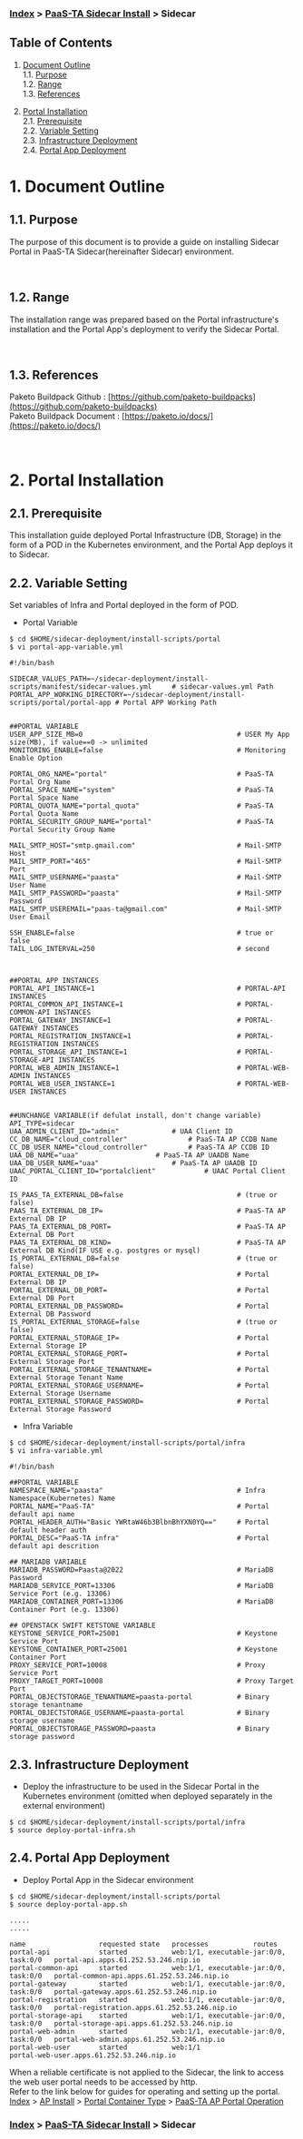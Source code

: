 ### [Index](https://github.com/PaaS-TA/Guide-eng/blob/master/README.md) > [PaaS-TA Sidecar Install](./README.md) > Sidecar

## Table of Contents

1. [Document Outline](#1)  
  1.1. [Purpose](#1.1)  
  1.2. [Range](#1.2)  
  1.3. [References](#1.3)  

2. [Portal Installation](#2)  
  2.1. [Prerequisite](#2.1)  
  2.2. [Variable Setting](#2.2)  
  2.3. [Infrastructure Deployment](#2.3)  
  2.4. [Portal App Deployment](#2.4)  

# <div id='1'> 1. Document Outline
## <div id='1.1'> 1.1. Purpose
The purpose of this document is to provide a guide on installing Sidecar Portal in PaaS-TA Sidecar(hereinafter Sidecar) environment.

<br>

## <div id='1.2'> 1.2. Range
The installation range was prepared based on the Portal infrastructure's installation and the Portal App's deployment to verify the Sidecar Portal.  

<br>


## <div id='1.3'> 1.3. References
Paketo Buildpack Github : [https://github.com/paketo-buildpacks](https://github.com/paketo-buildpacks)  
Paketo Buildpack Document : [https://paketo.io/docs/](https://paketo.io/docs/)  

<br>


# <div id='2'> 2. Portal Installation
## <div id='2.1'> 2.1. Prerequisite
This installation guide deployed Portal Infrastructure (DB, Storage) in the form of a POD in the Kubernetes environment, and the Portal App deploys it to Sidecar.
<br>

## <div id='2.2'> 2.2. Variable Setting  
Set variables of Infra and Portal deployed in the form of POD.
- Portal Variable
```
$ cd $HOME/sidecar-deployment/install-scripts/portal
$ vi portal-app-variable.yml

#!/bin/bash

SIDECAR_VALUES_PATH=~/sidecar-deployment/install-scripts/manifest/sidecar-values.yml     # sidecar-values.yml Path
PORTAL_APP_WORKING_DIRECTORY=~/sidecar-deployment/install-scripts/portal/portal-app # Portal APP Working Path


##PORTAL VARIABLE
USER_APP_SIZE_MB=0                                      # USER My App size(MB), if value==0 -> unlimited
MONITORING_ENABLE=false                                 # Monitoring Enable Option

PORTAL_ORG_NAME="portal"                                # PaaS-TA Portal Org Name
PORTAL_SPACE_NAME="system"                              # PaaS-TA Portal Space Name
PORTAL_QUOTA_NAME="portal_quota"                        # PaaS-TA Portal Quota Name
PORTAL_SECURITY_GROUP_NAME="portal"                     # PaaS-TA Portal Security Group Name

MAIL_SMTP_HOST="smtp.gmail.com"                         # Mail-SMTP Host
MAIL_SMTP_PORT="465"                                    # Mail-SMTP Port
MAIL_SMTP_USERNAME="paasta"                             # Mail-SMTP User Name
MAIL_SMTP_PASSWORD="paasta"                             # Mail-SMTP Password
MAIL_SMTP_USEREMAIL="paas-ta@gmail.com"                 # Mail-SMTP User Email

SSH_ENABLE=false                                        # true or false
TAIL_LOG_INTERVAL=250                                   # second



##PORTAL APP INSTANCES
PORTAL_API_INSTANCE=1                                   # PORTAL-API INSTANCES
PORTAL_COMMON_API_INSTANCE=1                            # PORTAL-COMMON-API INSTANCES
PORTAL_GATEWAY_INSTANCE=1                               # PORTAL-GATEWAY INSTANCES
PORTAL_REGISTRATION_INSTANCE=1                          # PORTAL-REGISTRATION INSTANCES
PORTAL_STORAGE_API_INSTANCE=1                           # PORTAL-STORAGE-API INSTANCES
PORTAL_WEB_ADMIN_INSTANCE=1                             # PORTAL-WEB-ADMIN INSTANCES
PORTAL_WEB_USER_INSTANCE=1                              # PORTAL-WEB-USER INSTANCES


##UNCHANGE VARIABLE(if defulat install, don't change variable)
API_TYPE=sidecar
UAA_ADMIN_CLIENT_ID="admin"				# UAA Client ID
CC_DB_NAME="cloud_controller"				# PaaS-TA AP CCDB Name
CC_DB_USER_NAME="cloud_controller"			# PaaS-TA AP CCDB ID
UAA_DB_NAME="uaa"					# PaaS-TA AP UAADB Name
UAA_DB_USER_NAME="uaa"					# PaaS-TA AP UAADB ID
UAAC_PORTAL_CLIENT_ID="portalclient"			# UAAC Portal Client ID

IS_PAAS_TA_EXTERNAL_DB=false                            # (true or false)
PAAS_TA_EXTERNAL_DB_IP=                                 # PaaS-TA AP External DB IP
PAAS_TA_EXTERNAL_DB_PORT=                               # PaaS-TA AP External DB Port
PAAS_TA_EXTERNAL_DB_KIND=                               # PaaS-TA AP External DB Kind(IF USE e.g. postgres or mysql)
IS_PORTAL_EXTERNAL_DB=false                             # (true or false)
PORTAL_EXTERNAL_DB_IP=                                  # Portal External DB IP
PORTAL_EXTERNAL_DB_PORT=                                # Portal External DB Port
PORTAL_EXTERNAL_DB_PASSWORD=                            # Portal External DB Password
IS_PORTAL_EXTERNAL_STORAGE=false                        # (true or false)
PORTAL_EXTERNAL_STORAGE_IP=                             # Portal External Storage IP
PORTAL_EXTERNAL_STORAGE_PORT=                           # Portal External Storage Port
PORTAL_EXTERNAL_STORAGE_TENANTNAME=                     # Portal External Storage Tenant Name
PORTAL_EXTERNAL_STORAGE_USERNAME=                       # Portal External Storage Username
PORTAL_EXTERNAL_STORAGE_PASSWORD=                       # Portal External Storage Password
```
- Infra Variable
```
$ cd $HOME/sidecar-deployment/install-scripts/portal/infra
$ vi infra-variable.yml

#!/bin/bash

##PORTAL VARIABLE
NAMESPACE_NAME="paasta"                                 # Infra Namespace(Kubernetes) Name
PORTAL_NAME="PaaS-TA"                                   # Portal default api name
PORTAL_HEADER_AUTH="Basic YWRtaW46b3BlbnBhYXN0YQ=="     # Portal default header auth
PORTAL_DESC="PaaS-TA infra"                             # Portal default api descrition 

## MARIADB VARIABLE
MARIADB_PASSWORD=Paasta@2022                            # MariaDB Password
MARIADB_SERVICE_PORT=13306                              # MariaDB Service Port (e.g. 13306)
MARIADB_CONTAINER_PORT=13306                            # MariaDB Container Port (e.g. 13306)

## OPENSTACK SWIFT KETSTONE VARIABLE
KEYSTONE_SERVICE_PORT=25001                             # Keystone Service Port
KEYSTONE_CONTAINER_PORT=25001                           # Keystone Container Port
PROXY_SERVICE_PORT=10008                                # Proxy Service Port
PROXY_TARGET_PORT=10008                                 # Proxy Target Port
PORTAL_OBJECTSTORAGE_TENANTNAME=paasta-portal           # Binary storage tenantname
PORTAL_OBJECTSTORAGE_USERNAME=paasta-portal             # Binary storage username
PORTAL_OBJECTSTORAGE_PASSWORD=paasta                    # Binary storage password
```

## <div id='2.3'> 2.3. Infrastructure Deployment   
- Deploy the infrastructure to be used in the Sidecar Portal in the Kubernetes environment (omitted when deployed separately in the external environment) 
```
$ cd $HOME/sidecar-deployment/install-scripts/portal/infra
$ source deploy-portal-infra.sh
```

## <div id='2.4'> 2.4. Portal App Deployment   
- Deploy Portal App in the Sidecar environment
```
$ cd $HOME/sidecar-deployment/install-scripts/portal
$ source deploy-portal-app.sh

.....
.....

name                  requested state   processes           routes
portal-api            started           web:1/1, executable-jar:0/0, task:0/0   portal-api.apps.61.252.53.246.nip.io
portal-common-api     started           web:1/1, executable-jar:0/0, task:0/0   portal-common-api.apps.61.252.53.246.nip.io
portal-gateway        started           web:1/1, executable-jar:0/0, task:0/0   portal-gateway.apps.61.252.53.246.nip.io
portal-registration   started           web:1/1, executable-jar:0/0, task:0/0   portal-registration.apps.61.252.53.246.nip.io
portal-storage-api    started           web:1/1, executable-jar:0/0, task:0/0   portal-storage-api.apps.61.252.53.246.nip.io
portal-web-admin      started           web:1/1, executable-jar:0/0, task:0/0   portal-web-admin.apps.61.252.53.246.nip.io
portal-web-user       started           web:1/1                                 portal-web-user.apps.61.252.53.246.nip.io
```

When a reliable certificate is not applied to the Sidecar, the link to access the web user portal needs to be accessed by http.  
Refer to the link below for guides for operating and setting up the portal.  
[Index](https://github.com/PaaS-TA/Guide/blob/master/README.md) > [AP Install]([../README.md](https://github.com/PaaS-TA/application-platform-guide/blob/master/install/README.md)) > [Portal Container Type](https://github.com/PaaS-TA/application-platform-guide/blob/master/install/portal/container_type.md) > [PaaS-TA AP Portal Operation](https://github.com/PaaS-TA/application-platform-guide/blob/master/install/portal/container_type.md#4)

### [Index](https://github.com/PaaS-TA/Guide-eng/blob/master/README.md) > [PaaS-TA Sidecar Install](./README.md) > Sidecar